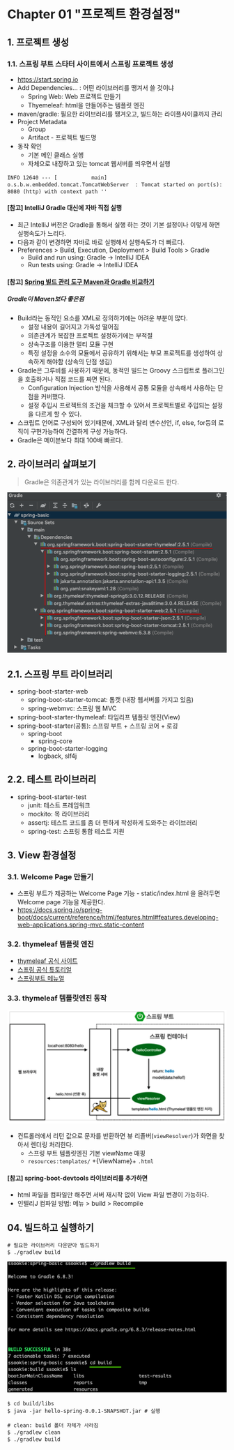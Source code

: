 # Chapter 01 "프로젝트 환경설정"

## 1. 프로젝트 생성

### 1.1. 스프링 부트 스타터 사이트에서 스프링 프로젝트 생성
* https://start.spring.io
* Add Dependencies... : 어떤 라이브러리를 땡겨서 쓸 것이냐
    * Spring Web: Web 프로젝트 만들기
    * Thyemeleaf: html을 만들어주는 템플릿 엔진
* maven/gradle: 필요한 라이브러리를 땡겨오고, 빌드하는 라이플사이클까지 관리
* Project Metadata
    * Group
    * Artifact - 프로젝트 빌드명
* 동작 확인
    * 기본 메인 클래스 실행
    * 자체으로 내장하고 있는 tomcat 웹서버를 띄우면서 실행
```
INFO 12640 --- [           main] o.s.b.w.embedded.tomcat.TomcatWebServer  : Tomcat started on port(s): 8080 (http) with context path ''
```

#### [참고] IntelliJ Gradle 대신에 자바 직접 실행
* 최근 IntelliJ 버전은 Gradle을 통해서 실행 하는 것이 기본 설정이나  이렇게 하면 실행속도가 느리다.
* 다음과 같이 변경하면 자바로 바로 실행해서 실행속도가 더 빠르다.
* Preferences > Build, Execution, Deployment > Build Tools > Gradle 
    * Build and run using: Gradle → IntelliJ IDEA
    * Run tests using: Gradle → IntelliJ IDEA

#### [참고] [Spring 빌드 관리 도구 Maven과 Gradle 비교하기](https://jisooo.tistory.com/entry/Spring-%EB%B9%8C%EB%93%9C-%EA%B4%80%EB%A6%AC-%EB%8F%84%EA%B5%AC-Maven%EA%B3%BC-Gradle-%EB%B9%84%EA%B5%90%ED%95%98%EA%B8%B0)
##### Gradle이 Maven보다 좋은점
* Build라는 동적인 요소를 XML로 정의하기에는 어려운 부분이 많다.
    * 설정 내용이 길어지고 가독성 떨어짐
    * 의존관계가 복잡한 프로젝트 설정하기에는 부적절
    * 상속구조를 이용한 멀티 모듈 구현
    * 특정 설정을 소수의 모듈에서 공유하기 위해서는 부모 프로젝트를 생성하여 상속하게 해야함 (상속의 단점 생김)
* Gradle은 그루비를 사용하기 때문에, 동적인 빌드는 Groovy 스크립트로 플러그인을 호출하거나 직접 코드를 짜면 된다.
    * Configuration Injection 방식을 사용해서 공통 모듈을 상속해서 사용하는 단점을 커버했다.
    * 설정 주입시 프로젝트의 조건을 체크할 수 있어서 프로젝트별로 주입되는 설정을 다르게 할 수 있다.
* 스크립트 언어로 구성되어 있기때문에, XML과 달리 변수선언, if, else, for등의 로직이 구현가능하여 간결하게 구성 가능하다.
* Gradle은 메이븐보다 최대 100배 빠르다.

## 2. 라이브러리 살펴보기
> Gradle은 의존관계가 있는 라이브러리를 함께 다운로드 한다.

![Dependencies](./resources/01-01.png)

## 2.1. 스프링 부트 라이브러리

* spring-boot-starter-web 
    * spring-boot-starter-tomcat: 톰캣 (내장 웹서버를 가지고 있음)
    * spring-webmvc: 스프링 웹 MVC
* spring-boot-starter-thymeleaf: 타임리프 템플릿 엔진(View) 
* spring-boot-starter(공통): 스프링 부트 + 스프링 코어 + 로깅
    * spring-boot
        * spring-core
    * spring-boot-starter-logging 
        * logback, slf4j

## 2.2. 테스트 라이브러리
* spring-boot-starter-test
    * junit: 테스트 프레임워크
    * mockito: 목 라이브러리
    * assertj: 테스트 코드를 좀 더 편하게 작성하게 도와주는 라이브러리 
    * spring-test: 스프링 통합 테스트 지원

## 3. View 환경설정

### 3.1. Welcome Page 만들기
* 스프링 부트가 제공하는 Welcome Page 기능 - static/index.html 을 올려두면 Welcome page 기능을 제공한다.
* https://docs.spring.io/spring-boot/docs/current/reference/html/features.html#features.developing-web-applications.spring-mvc.static-content

### 3.2. thymeleaf 템플릿 엔진
* [thymeleaf 공식 사이트](https://www.thymeleaf.org/)
* [스프링 공식 튜토리얼](https://spring.io/guides/gs/serving-web-content/)
* [스프링부트 메뉴얼](https://docs.spring.io/spring-boot/docs/current/reference/html/features.html#features.developing-web-applications.spring-mvc.template-engines)

### 3.3. thymeleaf 템플릿엔진 동작
![템플릿엔진 동작](./resources/01-02.png)

* 컨트롤러에서 리턴 값으로 문자를 반환하면 뷰 리졸버(`viewResolver`)가 화면을 찾아서 렌더링 처리한다. 
    * 스프링 부트 템플릿엔진 기본 viewName 매핑
    * `resources:templates/` +{ViewName}+ `.html`

#### [참고] spring-boot-devtools 라이브러리를 추가하면
* html 파일을 컴파일만 해주면 서버 재시작 없이 View 파일 변경이 가능하다.
* 인텔리J 컴파일 방법: 메뉴 > build > Recompile

## 04. 빌드하고 실행하기
```shell script
# 필요한 라이브러리 다운받아 빌드하기
$ ./gradlew build
```
![빌드](./resources/01-03.png)
```shell script
$ cd build/libs
$ java -jar hello-spring-0.0.1-SNAPSHOT.jar # 실행

# clean: build 폴더 자체가 사라짐
$ ./gradlew clean
$ ./gradlew build
```
